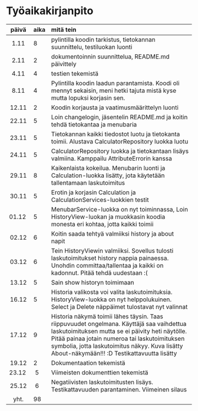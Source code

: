 # Työaikakirjanpito

| päivä | aika | mitä tein  |
| :----:|:-----| :-----|
| 1.11  | 8    | pylintilla koodin tarkistus, tietokannan suunnittelu, testiluokan luonti |
| 2.11  | 2    | dokumentoinnin suunnittelua, README.md päivittely |
| 4.11  | 4    | testien tekemistä |
| 8.11  | 4    | Pylintilla koodin laadun parantamista. Koodi oli mennyt sekaisin, meni hetki tajuta mistä kyse mutta lopuksi korjasin sen. |
| 12.11 | 2    | Koodin korjausta ja vaatimusmäärittelyn luonti |
| 22.11 | 5    | Loin changelogin, jäsentelin README.md ja koitin tehdä tietokantaa ja menubaria |
| 23.11 | 5    | Tietokannan kaikki tiedostot luotu ja tietokanta toimii. Alustava CalculatorRepository luokka luotu |
| 24.11 | 5    | CalculatorRepository luokka ja tietokantaan lisäys valmiina. Kamppailu AttributeErrorin kanssa |
| 29.11 | 8    | Kaikenlaista kokeilua. Menubarin luonti ja Calculation-luokka lisätty, jota käytetään tallentamaan laskutoimitus |
| 30.11 | 5    | Erotin ja korjasin Calculation ja CalculationServices-luokkien testit |
| 01.12 | 5    | MenubarService-luokka on nyt toiminnassa, Loin HistoryView-luokan ja muokkasin koodia monesta eri kohtaa, jotta kaikki toimii |
| 02.12 | 6    | Koitin saada tehtyä valmiiksi history ja about napit |
| 03.12 | 6    | Tein HistoryViewin valmiiksi. Sovellus tulosti laskutoimitukset history nappia painaessa. Unohdin committaa/tallentaa ja kaikki on kadonnut. Pitää tehdä uudestaan :( |
| 13.12 | 5    | Sain show historyn toimimaan |
| 16.12 | 5    | Historia valikosta voi valita laskutoimituksia. HistoryView-luokka on nyt helppolukuinen. Select ja Delete näppäimet tulostavat nyt valinnat |
| 17.12 | 9    | Historia näkymä toimii lähes täysin. Taas riippuvuudet ongelmana. Käyttäjä saa vaihdettua laskutoimituksen mutta se ei päivity heti näytölle. Pitää painaa jotain numeroa tai laskutoimituksen symbolia, jotta laskutoimitus näkyy. Kuva lisätty About-näkymään!!! :D Testikattavuutta lisätty |
| 19.12 | 2    | Dokumentaation tekemistä |
| 23.12 | 5    | Viimeisten dokumenttien tekemistä |
| 25.12 | 6    | Negatiivisten laskutoimitusten lisäys. Testikattavuuden parantaminen. Viimeinen silaus |
| yht.  | 98   | |
